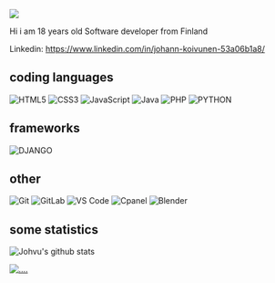 

[![](https://img.shields.io/badge/-@johvu-%23181717?style=flat-square&logo=github)](https://github.com/johvu)


Hi i am 18 years old Software developer from Finland 

Linkedin: https://www.linkedin.com/in/johann-koivunen-53a06b1a8/

## coding languages

![HTML5](https://img.shields.io/badge/-HTML5-%23E44D27?style=flat-square&logo=html5&logoColor=ffffff)
![CSS3](https://img.shields.io/badge/-CSS3-%231572B6?style=flat-square&logo=css3)
![JavaScript](https://img.shields.io/badge/-JavaScript-%23F7DF1C?style=flat-square&logo=javascript&logoColor=000000&labelColor=%23F7DF1C&color=%23FFCE5A)
![Java](https://img.shields.io/badge/-Java-fff?&logo=Java&logoColor=000000)
![PHP](https://img.shields.io/badge/-PHP-fff?&logo=PHP&logoColor=000000)
![PYTHON](https://img.shields.io/badge/-PYTHON-fff?&logo=PYTHON&logoColor=000000)

  ## frameworks
  ![DJANGO](https://img.shields.io/badge/-DJANGO-fff?&logo=DJANGO&logoColor=000000)

  ## other
  ![Git](https://img.shields.io/badge/-Git-%23F05032?style=flat-square&logo=git&logoColor=%23ffffff)
  ![GitLab](https://img.shields.io/badge/-GitLab-FCA121?style=flat-square&logo=gitlab)
  ![VS Code](https://img.shields.io/badge/-VSCode-%23007ACC?style=flat-square&logo=visual-studio-code)
  ![Cpanel](https://img.shields.io/badge/cpanel-%23007ACC?style=flat-square&logo==cpanel&logoColor=white)
  ![Blender](https://img.shields.io/badge/-blender-%23007ACC?style=flat-square&logo=blender)


## some statistics
![Johvu's github stats](https://github-readme-stats.vercel.app/api?username=johvu&show_icons=true&theme=dracula)

[![....](https://github-readme-stats.vercel.app/api/top-langs/?username=johvu)](https://github.com/Johvu/pvalo)

